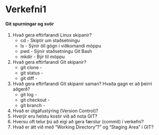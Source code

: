 # Verkefni1

#### Git spurningar og svör

1. Hvað gera eftirfarandi Linux skipanir?
    * cd - Skiptir um staðsetningu
    * ls - Sýnir öll gögn í viðkomandi möppu
    * pwd - Sýnir staðsetningu Git Bash
    * mkdir - Býr til möppu
2. Hvað gera eftirfarandi Git skipanir?
    * git clone -
    * git status -
    * git diff -
3. Hvað gera eftirfarandi Git skipanir saman? Hvaða gagn er að þeirri aðgerð?
    * git log -
    * git checkout -
    * git branch -
4. Hvað er útgáfustýring (Version Control)?
5. Hverjir eru helstu kostir við að nota GIT?
6. Hversu oft telur þú að eigi að gera færslur (commit) í verkefni?
7. Hvað er átt við með “Working Directory”?” og “Staging Area” í GIT?
